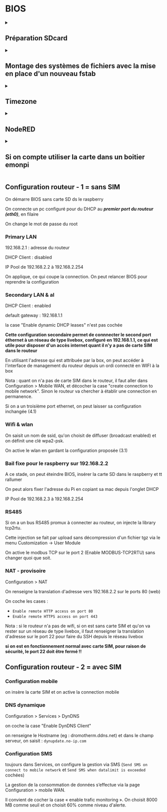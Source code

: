 # BIOS

<details id=1>
<summary><h2>Préparation SDcard</h2></summary>

Télécharger la dernière raspios (ne plus utiliser les versions 32 bits car les wheels tensorflow ne sont pas trop dispo sous 32 bits) :

https://www.raspberrypi.org/software/operating-systems/#raspberry-pi-os-64-bit

Prendre la lite version sans desktop

Les images les plus récentes sont compressées au format xz qui a un bien meilleur taux de compression que zip. Il faut installer les utilitaires.
```
sudo apt install xz-utils

xz -d -v 2022-04-04-raspios-bullseye-armhf-lite.img.xz
2022-04-04-raspios-bullseye-armhf-lite.img.xz (1/1)
  100 %     296,6 MiB / 1 924,0 MiB = 0,154    53 MiB/s       0:36
```

Graver sur SD avec [balena etcher download page](https://www.balena.io/etcher/)

Avec les nouvelles images raspiOS, dès qu'on boote le PI, il faut avoir un écran et un clavier pour créer un utilisateur, prendre `pi` et `raspberry` puisque les choses sont changées en suivant. 

Si on veut utiliser une distribution ubuntu : https://cdimage.ubuntu.com/releases/

### Activer le SSH

Uniquement si on utilise raspiOS, pas nécessaire sous Ubuntu :
```
cd /media/alexandrecuer/boot
touch ssh
```

### Repartionner avec gparted

C'est la solution la plus ergonomique pour organiser l'espace disque comme on le souhaite.
```
sudo gparted &
```
On redimensionne l'image qui contient le système et on utilise tout l'espace disque restant pour créer une nouvelle partition appelée datas en utilisant un système de fichier ext2

On boote le Pi

Pour vérifier que le partionnement s'est bien réalisé : `sudo parted -l`

</details>

<details id=2>
<summary><h2>Montage des systèmes de fichiers avec la mise en place d'un nouveau fstab</h2></summary>

```
sudo mkdir /var/opt/emoncms
sudo chown www-data /var/opt/emoncms
wget https://raw.githubusercontent.com/openenergymonitor/EmonScripts/master/defaults/etc/fstab
sudo cp fstab /etc/fstab
sudo reboot
```
</details>

<details id=3>
<summary><h2>Timezone</h2></summary>

Si on est sous raspios : `sudo raspi-config`

Si on est sous Ubuntu, on commence par regarder la timezone :
```
timedatectl list-timezones | grep -i paris
Europe/Paris
ls -al /etc/localtime 
lrwxrwxrwx 1 root root 27 Apr 19 10:06 /etc/localtime -> /usr/share/zoneinfo/Etc/UTC
```
On met en place la nouvelle timezone :
```
sudo unlink /etc/localtime
sudo ln -s /usr/share/zoneinfo/Europe/Paris /etc/localtime
```
Pour vérifier que la nouvelle timezone est bien prise en compte :
```
timedatectl
```
</details>

<details id=4>
<summary><h2>NodeRED</h2></summary>

```
bash <(curl -sL https://raw.githubusercontent.com/node-red/linux-installers/master/deb/update-nodejs-and-nodered)
sudo systemctl enable nodered.service
```

</details>

<details id=5>
<summary><h2>Si on compte utiliser la carte dans un boitier emonpi</h2></summary>

```
nano /opt/openenergymonitor/BIOS2/hardware/ihm.py
```
on modifie l'adresse du lcd et le pin du bouton de commande :

```
i2c_address = 0x27
gpiobutton = 23
```
Dans le run(), on remplace la ligne  :
```
push_btn = Button(gpiobutton, hold_time=5)
```
par :
```
push_btn = Button(gpiobutton, pull_up=False, hold_time=5)
```

</details>

## Configuration routeur - 1 = sans SIM

On démarre BIOS sans carte SD ds le raspberry

On connecte un pc configuré pour du DHCP au ***premier port du routeur (eth0)***, en filaire

On change le mot de passe du root

### Primary LAN

192.168.2.1 : adresse du routeur

DHCP Client : disabled

IP Pool de 192.168.2.2 à 192.168.2.254

On applique, ce qui coupe la connection. On peut relancer BIOS pour reprendre la configuration 

### Secondary LAN & al

DHCP Client : enabled

default gateway : 192.168.1.1

la case "Enable dynamic DHCP leases" n'est pas cochée

**Cette configuration secondaire permet de connnecter le second port éthernet à un réseau de type livebox, configuré en 192.168.1.1, ce qui est utile pour disposer d'un accès internet quant il n'y a pas de carte SIM dans le routeur** 

En utilisant l'adresse qui est attribuée par la box, on peut accéder à l'interface de management du routeur depuis un ordi connecté en WIFI à la box

Nota : quant on n'a pas de carte SIM dans le routeur, il faut aller dans Configuration > Mobile WAN, et décocher la case "create connection to mobile network". Sinon le routeur va chercher à établir une connection en permanence.

Si on a un troisième port ethernet, on peut laisser sa configuration inchangée (4.1)

### Wifi & wlan

On saisit un nom de ssid, qu'on choisit de diffuser (broadcast enabled) et on définit une clé wpa2-psk.

On active le wlan en gardant la configuration proposée (3.1)

### Bail fixe pour le raspberry sur 192.168.2.2

A ce stade, on peut éteindre BIOS, insérer la carte SD dans le raspberry et tt rallumer

On peut alors fixer l'adresse du Pi en copiant sa mac depuis l'onglet DHCP

IP Pool de 192.168.2.3 à 192.168.2.254

### RS485

Si on a un bus RS485 promux à connecter au routeur, on injecte la library tcp2rtu.

Cette injection se fait par upload sans décompression d'un fichier tgz via le menu Customization -> User Module

On active le modbus TCP sur le port 2 (Enable MODBUS-TCP2RTU) sans changer quoi que soit.

### NAT - provisoire

Configuration > NAT

On renseigne la translation d'adresse vers 192.168.2.2 sur le ports 80 (web)

On coche les cases : 

- `Enable remote HTTP access on port 80` 
- `Enable remote HTTPS access on port 443`

Nota : si le routeur n'a pas de wifi, si on est sans carte SIM et qu'on va rester sur un réseau de type livebox, il faut renseigner la translation d'adresse sur le port 22 pour faire du SSH depuis le réseau livebox

**si on est en fonctionnement normal avec carte SIM, pour raison de sécurité, le port 22 doit être fermé !!**

## Configuration routeur - 2 = avec SIM

### Configuration mobile

on insère la carte SIM et on active la connection mobile

### DNS dynamique

Configuration > Services > DynDNS

on coche la case "Enable DynDNS Client"

on renseigne le Hostname (eg : dromotherm.ddns.net) et dans le champ serveur, on saisit : `dynupdate.no-ip.com`

### Configuration SMS

toujours dans Services, on configure la gestion via SMS (`Send SMS on connect to mobile network` et `Send SMS when datalimit is exceeded` cochées)

La gestion de la consommation de données s’effectue via la page Configuration > mobile WAN.

Il convient de cocher la case « enable trafic monitoring ». On choisit 8000 MB comme seuil et on choisit 60% comme niveau d'alerte.
